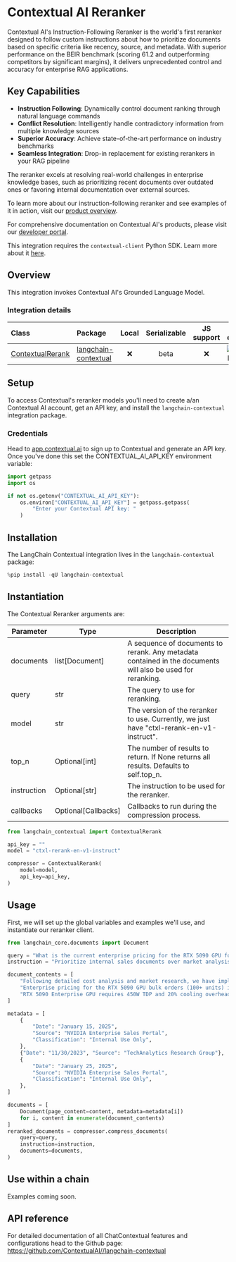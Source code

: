 # Contextual AI Reranker

Contextual AI's Instruction-Following Reranker is the world's first reranker designed to follow custom instructions about how to prioritize documents based on specific criteria like recency, source, and metadata. With superior performance on the BEIR benchmark (scoring 61.2 and outperforming competitors by significant margins), it delivers unprecedented control and accuracy for enterprise RAG applications.

## Key Capabilities

- **Instruction Following**: Dynamically control document ranking through natural language commands
- **Conflict Resolution**: Intelligently handle contradictory information from multiple knowledge sources
- **Superior Accuracy**: Achieve state-of-the-art performance on industry benchmarks
- **Seamless Integration**: Drop-in replacement for existing rerankers in your RAG pipeline

The reranker excels at resolving real-world challenges in enterprise knowledge bases, such as prioritizing recent documents over outdated ones or favoring internal documentation over external sources.

To learn more about our instruction-following reranker and see examples of it in action, visit our [product overview](https://contextual.ai/blog/introducing-instruction-following-reranker/).

For comprehensive documentation on Contextual AI's products, please visit our [developer portal](https://docs.contextual.ai/).

This integration requires the `contextual-client` Python SDK. Learn more about it [here](https://github.com/ContextualAI/contextual-client-python).

## Overview

This integration invokes Contextual AI's Grounded Language Model.

### Integration details

| Class | Package | Local | Serializable | JS support | Package downloads | Package latest |
| :--- | :--- | :---: | :---: |  :---: | :---: | :---: |
| [ContextualRerank](https://python.langchain.com/api_reference/en/latest/chat_models/langchain_contextual.rerank.ContextualRerank.html) | [langchain-contextual](https://python.langchain.com/api_reference/en/latest/contextual_api_reference.html) | ❌ | beta | ❌ | ![PyPI - Downloads](https://img.shields.io/pypi/dm/langchain-contextual?style=flat-square&label=%20) | ![PyPI - Version](https://img.shields.io/pypi/v/langchain-contextual?style=flat-square&label=%20) |

## Setup

To access Contextual's reranker models you'll need to create a/an Contextual AI account, get an API key, and install the `langchain-contextual` integration package.

### Credentials

Head to [app.contextual.ai](https://app.contextual.ai) to sign up to Contextual and generate an API key. Once you've done this set the CONTEXTUAL_AI_API_KEY environment variable:


```python
import getpass
import os

if not os.getenv("CONTEXTUAL_AI_API_KEY"):
    os.environ["CONTEXTUAL_AI_API_KEY"] = getpass.getpass(
        "Enter your Contextual API key: "
    )
```

## Installation

The LangChain Contextual integration lives in the `langchain-contextual` package:


```python
%pip install -qU langchain-contextual
```

## Instantiation

The Contextual Reranker arguments are:

| Parameter | Type | Description |
| --- | --- | --- |
| documents | list[Document] | A sequence of documents to rerank. Any metadata contained in the documents will also be used for reranking. |
| query | str | The query to use for reranking. |
| model | str | The version of the reranker to use. Currently, we just have "ctxl-rerank-en-v1-instruct". |
| top_n | Optional[int] | The number of results to return. If None returns all results. Defaults to self.top_n. |
| instruction | Optional[str] | The instruction to be used for the reranker. |
| callbacks | Optional[Callbacks] | Callbacks to run during the compression process. |


```python
from langchain_contextual import ContextualRerank

api_key = ""
model = "ctxl-rerank-en-v1-instruct"

compressor = ContextualRerank(
    model=model,
    api_key=api_key,
)
```

## Usage

First, we will set up the global variables and examples we'll use, and instantiate our reranker client.


```python
from langchain_core.documents import Document

query = "What is the current enterprise pricing for the RTX 5090 GPU for bulk orders?"
instruction = "Prioritize internal sales documents over market analysis reports. More recent documents should be weighted higher. Enterprise portal content supersedes distributor communications."

document_contents = [
    "Following detailed cost analysis and market research, we have implemented the following changes: AI training clusters will see a 15% uplift in raw compute performance, enterprise support packages are being restructured, and bulk procurement programs (100+ units) for the RTX 5090 Enterprise series will operate on a $2,899 baseline.",
    "Enterprise pricing for the RTX 5090 GPU bulk orders (100+ units) is currently set at $3,100-$3,300 per unit. This pricing for RTX 5090 enterprise bulk orders has been confirmed across all major distribution channels.",
    "RTX 5090 Enterprise GPU requires 450W TDP and 20% cooling overhead.",
]

metadata = [
    {
        "Date": "January 15, 2025",
        "Source": "NVIDIA Enterprise Sales Portal",
        "Classification": "Internal Use Only",
    },
    {"Date": "11/30/2023", "Source": "TechAnalytics Research Group"},
    {
        "Date": "January 25, 2025",
        "Source": "NVIDIA Enterprise Sales Portal",
        "Classification": "Internal Use Only",
    },
]

documents = [
    Document(page_content=content, metadata=metadata[i])
    for i, content in enumerate(document_contents)
]
reranked_documents = compressor.compress_documents(
    query=query,
    instruction=instruction,
    documents=documents,
)
```

## Use within a chain

Examples coming soon.

## API reference

For detailed documentation of all ChatContextual features and configurations head to the Github page: https://github.com/ContextualAI//langchain-contextual
